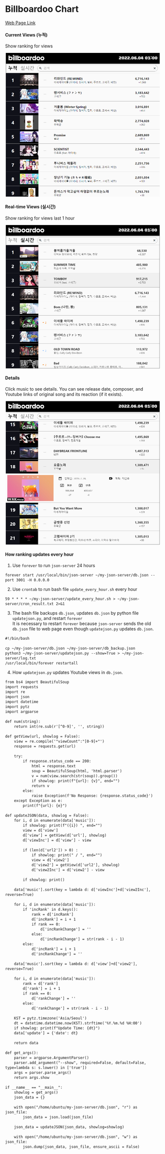 # Billboardoo Chart
[Web Page Link](http://138.2.119.187/#/)

#### Current Views (누적)
Show ranking for views
<p align="center">
  <img src="./screenshot/main.PNG" style="width:500px;"/>
</p>

#### Real-time Views (실시간)
Show ranking for views last 1 hour
<p align="center">
  <img src="./screenshot/realtime.PNG" style="width:500px;"/>
</p>

#### Details
Click music to see details. You can see release date, composer, and Youtube links of original song and its reaction (if it exists).
<p align="center">
  <img src="./screenshot/main2.PNG" style="width:500px;"/>
</p>

#### How ranking updates every hour
1. Use `forever` to run `json-server` 24 hours
```
forever start /usr/local/bin/json-server ~/my-json-server/db.json --port 3001 -H 0.0.0.0
```
2. Use `crontab` to run bash file `update_every_hour.sh` every hour
```
59 * * * * ~/my-json-server/update_every_hour.sh > ~/my-json-server/cron_result.txt 2>&1
```
3. The bash file backups `db.json`, updates `db.json` by python file `updatejson.py`, and restart `forever`  
   It is necessary to restart `forever` because `json-server` sends the old `db.json` file to web page even though `updatejson.py` updates `db.json`.
```
#!/bin/bash

cp ~/my-json-server/db.json ~/my-json-server/db_backup.json
python3 ~/my-json-server/updatejson.py --show=True > ~/my-json-server/log.txt
/usr/local/bin/forever restartall
``` 
4. How `updatejson.py` updates Youtube views in `db.json`.
```
from bs4 import BeautifulSoup
import requests
import re
import json
import datetime
import pytz
import argparse

def num(string):
    return int(re.sub(r'[^0-9]', '', string))

def getView(url, showlog = False):
    view = re.compile('"viewCount":"[0-9]+"')
    response = requests.get(url)

    try:
        if response.status_code == 200:
            html = response.text
            soup = BeautifulSoup(html, 'html.parser')
            v = num(view.search(str(soup)).group())
            if showlog: print(f"{url}: {v}", end="")
            return v
        else:
            raise Exception(f'No Response: {response.status_code}')
    except Exception as e:
        print(f"{url}: {e}")

def updateJSON(data, showlog = False):
    for i, d in enumerate(data['music']):
        if showlog: print(f"({i}) ", end="")
        view = d['view']
        d['view'] = getView(d['url'], showlog)
        d['viewInc'] = d['view'] - view

        if (len(d['url2']) > 0) :
            if showlog: print(" / ", end="")
            view = d['view2']
            d['view2'] = getView(d['url2'], showlog)
            d['view2Inc'] = d['view2'] - view

        if showlog: print()

    data['music'].sort(key = lambda d: d['viewInc']+d['view2Inc'], reverse=True)

    for i, d in enumerate(data['music']):
        if 'incRank' in d.keys():
            rank = d['incRank']
            d['incRank'] = i + 1
            if rank == 0:
                d['incRankChange'] = ''
            else:
                d['incRankChange'] = str(rank - i - 1)
        else:
            d['incRank'] = i + 1
            d['incRankChange'] = ''

    data['music'].sort(key = lambda d: d['view']+d['view2'], reverse=True)

    for i, d in enumerate(data['music']):
        rank = d['rank']
        d['rank'] = i + 1
        if rank == 0:
            d['rankChange'] = ''
        else:
            d['rankChange'] = str(rank - i - 1)

    KST = pytz.timezone('Asia/Seoul')
    dt = datetime.datetime.now(KST).strftime('%Y.%m.%d %H:00')
    if showlog: print(f"Update Time: {dt}")
    data['update'] = {'date': dt}

    return data

def get_args():
    parser = argparse.ArgumentParser()
    parser.add_argument("--show", required=False, default=False, type=lambda s: s.lower() in ['true'])
    args = parser.parse_args()
    return args.show

if __name__ == "__main__":
    showlog = get_args()
    json_data = {}

    with open("/home/ubuntu/my-json-server/db.json", "r") as json_file:
        json_data = json.load(json_file)

    json_data = updateJSON(json_data, showlog=showlog)

    with open("/home/ubuntu/my-json-server/db.json", "w") as json_file:
        json.dump(json_data, json_file, ensure_ascii = False)
```
